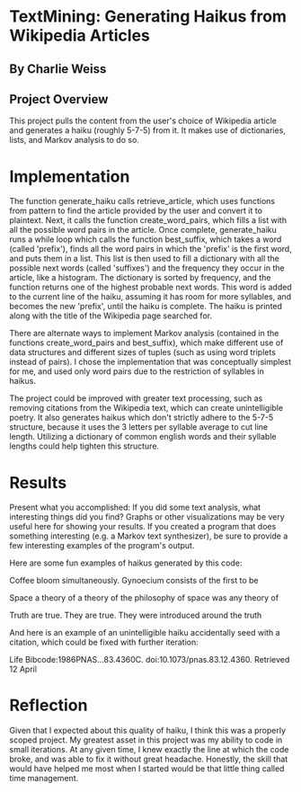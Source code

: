 # TextMining: Generating Haikus from Wikipedia Articles
## By Charlie Weiss

## Project Overview
This project pulls the content from the user's choice of Wikipedia article and generates a haiku (roughly 5-7-5) from it. It makes use of dictionaries, lists, and Markov analysis to do so.


# Implementation
The function generate_haiku calls retrieve_article, which uses functions from pattern to find the article provided by the user and convert it to plaintext. Next, it calls the function create_word_pairs, which fills a list with all the possible word pairs in the article. Once complete, generate_haiku runs a while loop which calls the function best_suffix, which takes a word (called 'prefix'), finds all the word pairs in which the 'prefix' is the first word, and puts them in a list. This list is then used to fill a dictionary with all the possible next words (called 'suffixes') and the frequency they occur in the article, like a histogram. The dictionary is sorted by frequency, and the function returns one of the highest probable next words. This word is added to the current line of the haiku, assuming it has room for more syllables, and becomes the new 'prefix', until the haiku is complete. The haiku is printed along with the title of the Wikipedia page searched for.

There are alternate ways to implement Markov analysis (contained in the functions create_word_pairs and best_suffix), which make different use of data structures and different sizes of tuples (such as using word triplets instead of pairs). I chose the implementation that was conceptually simplest for me, and used only word pairs due to the restriction of syllables in haikus.

The project could be improved with greater text processing, such as removing citations from the Wikipedia text, which can create unintelligible poetry. It also generates haikus which don't strictly adhere to the 5-7-5 structure, because it uses the 3 letters per syllable average to cut line length. Utilizing a dictionary of common english words and their syllable lengths could help tighten this structure.

# Results
Present what you accomplished:
If you did some text analysis, what interesting things did you find? Graphs or other visualizations may be very useful here for showing your results.
If you created a program that does something interesting (e.g. a Markov text synthesizer), be sure to provide a few interesting examples of the program's output.

Here are some fun examples of haikus generated by this code:

Coffee
bloom simultaneously.
 Gynoecium consists of
 the first to be
 
Space
a theory of a theory
 of the philosophy of space
 was any theory of

Truth
are true. They are
 true. They were introduced
 around the truth
 
And here is an example of an unintelligible haiku accidentally seed with a citation, which could be fixed with further iteration:

Life
Bibcode:1986PNAS...83.4360C.
 doi:10.1073/pnas.83.12.4360.
 Retrieved 12 April

# Reflection
Given that I expected about this quality of haiku, I think this was a properly scoped project. My greatest asset in this project was my ability to code in small iterations. At any given time, I knew exactly the line at which the code broke, and was able to fix it without great headache. Honestly, the skill that would have helped me most when I started would be that little thing called time management.

